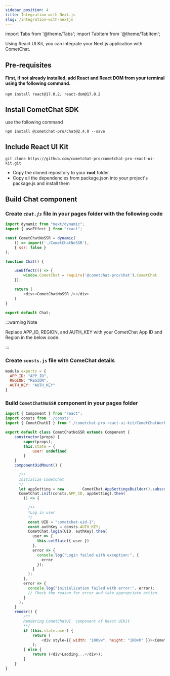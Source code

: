 ```yaml
---
sidebar_position: 4
title: Integration with Next.js
slug: /integration-with-nextjs
---
```


import Tabs from '@theme/Tabs';
import TabItem from '@theme/TabItem';

Using React UI Kit, you can integrate your Next.js application with CometChat.

## Pre-requisites

#### First, if not already installed, add React and React DOM from your terminal using the following command.

<Tabs>
<TabItem value="cli" label="CLI">

```cli
npm install react@17.0.2, react-dom@17.0.2
```

</TabItem>
</Tabs>



## Install CometChat SDK

use the following command

<Tabs>
<TabItem value="cli" label="CLI">

```cli
npm install @cometchat-pro/chat@2.4.0 --save
```

</TabItem>
</Tabs>



## Include React UI Kit

<Tabs>
<TabItem value="cli" label="CLI">

```cli
git clone https://github.com/cometchat-pro/cometchat-pro-react-ui-kit.git
```

</TabItem>
</Tabs>


- Copy the cloned repository to your **root** folder
- Copy all the dependencies from package.json into your project's package.js and install them

## Build Chat component

### Create _`chat.js`_ file in your **pages** folder with the following code

<Tabs>
<TabItem value="js" label="Javascript">

```Javascript
import dynamic from "next/dynamic";
import { useEffect } from "react";

const CometChatNoSSR = dynamic(
    () => import('./CometChatNoSSR'),
    { ssr: false }
);

function Chat() {

    useEffect(() => {
        window.CometChat = require('@cometchat-pro/chat').CometChat
    });

    return (
        <div><CometChatNoSSR /></div>
    )
}

export default Chat;
```

</TabItem>
</Tabs>



:::warning Note

Replace APP_ID, REGION, and AUTH_KEY with your CometChat App ID and Region in the below code.

:::


### Create `consts.js` file with ComeChat details

<Tabs>
<TabItem value="js" label="Javascript">

```Javascript
module.exports = {
  APP_ID: "APP_ID",
  REGION: "REGION",
  AUTH_KEY: "AUTH_KEY"
}
```

</TabItem>
</Tabs>




### Build `CometChatNoSSR` component in your **pages** folder

<Tabs>
<TabItem value="js" label="Javascript">

```Javascript
import { Component } from "react";
import consts from './consts';
import { CometChatUI } from "./cometchat-pro-react-ui-kit/CometChatWorkspace/src/components/index"

export default class CometChatNoSSR extends Component {
    constructor(props) {
        super(props);
        this.state = {
            user: undefined
        }
    }
    componentDidMount() {
      
      /**
      Initialize CometChat
      */
      let appSetting = new 	      CometChat.AppSettingsBuilder().subscribePresenceForAllUsers().setRegion(consts.REGION).build();
      CometChat.init(consts.APP_ID, appSetting).then(
        () => {
          
          /**
          *Log in user
          */
          const UID = "cometchat-uid-1";
          const authKey = consts.AUTH_KEY;
          CometChat.login(UID, authKey).then(
            user => {
              this.setState({ user })
            },
            error => {
              console.log("Login failed with exception:", {
                error
              });
            }
          );
        },
        error => {
          console.log("Initialization failed with error:", error);
          // Check the reason for error and take appropriate action.
        }
      );
    }
    render() {
        /**
        Rendering CometChatUI  component of React UIKit
        **/
        if (this.state.user) {
            return (
                <div style={{ width: "100vw", height: "100vh" }}><CometChatUI /></div>
            );
        } else {
            return (<div>Laoding...</div>);
        }
    }
}
```

</TabItem>
</Tabs>
